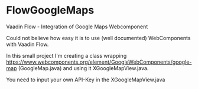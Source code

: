 # FlowGoogleMaps
Vaadin Flow - Integration of Google Maps Webcomponent

Could not believe how easy it is to use (well documented) WebComponents with Vaadin Flow.

In this small project I'm creating a class wrapping https://www.webcomponents.org/element/GoogleWebComponents/google-map (GoogleMap.java) and using it XGoogleMapView.java.

You need to input your own API-Key in the XGoogleMapView.java
